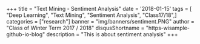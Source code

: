 +++
title = "Text Mining - Sentiment Analysis"
date = '2018-01-15'
tags = [ "Deep Learning", "Text Mining", "Sentiment Analysis", "Class17/18",]
categories = ["research"]
banner = "img/banners/sentiment.PNG"
author = "Class of Winter Term 2017 / 2018"
disqusShortname = "https-wisample-github-io-blog"
description = "This is about sentiment analysis"
+++
